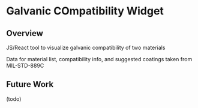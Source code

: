 # Galvanic COmpatibility Widget
## Overview
JS/React tool to visualize galvanic compatibility of two materials

Data for material list, compatibility info, and suggested coatings taken from MIL-STD-889C

## Future Work
(todo)
